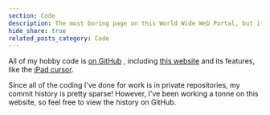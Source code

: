 ```yaml
---
section: Code
description: The most boring page on this World Wide Web Portal, but it is my job after all, to write code
hide_share: true
related_posts_category: Code
---
```


All of my hobby code is [on GitHub]({{site.github.owner_url}}) <i class="{{site.data.links.code.icon}}" aria-hidden="true"></i>, including [this website]({{site.github.repository_url}}) and its features, like the [iPad cursor]({{site.github.repository_url}}/blob/{{site.github.build_revision}}/js/ipad-cursor.js).

Since all of the coding I've done for work is in private repositories, my commit history is pretty sparse! However, I've been working a tonne on this website, so feel free to view the history on GitHub.
